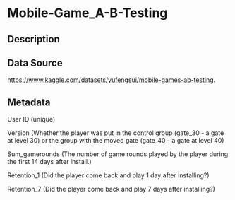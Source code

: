 # Mobile-Game_A-B-Testing


## Description


## Data Source
https://www.kaggle.com/datasets/yufengsui/mobile-games-ab-testing.


## Metadata
User ID (unique)

Version (Whether the player was put in the control group (gate_30 - a gate at level 30) or the group with the moved gate (gate_40 - a gate at level 40)

Sum_gamerounds (The number of game rounds played by the player during the first 14 days after install.)

Retention_1 (Did the player come back and play 1 day after installing?)

Retention_7 (Did the player come back and play 7 days after installing?)



